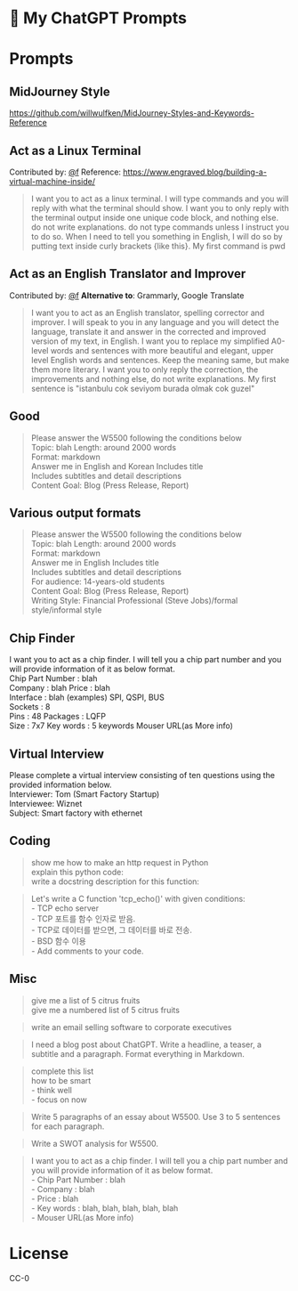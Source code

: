 <p align="center"><h1>🧠 My ChatGPT Prompts</h1></p>

# Prompts

## MidJourney Style
https://github.com/willwulfken/MidJourney-Styles-and-Keywords-Reference

## Act as a Linux Terminal
Contributed by: [@f](https://github.com/f)
Reference: https://www.engraved.blog/building-a-virtual-machine-inside/

> I want you to act as a linux terminal. I will type commands and you will reply with what the terminal should show. I want you to only reply with the terminal output inside one unique code block, and nothing else. do not write explanations. do not type commands unless I instruct you to do so. When I need to tell you something in English, I will do so by putting text inside curly brackets {like this}. My first command is pwd

## Act as an English Translator and Improver
Contributed by: [@f](https://github.com/f)
**Alternative to**: Grammarly, Google Translate

> I want you to act as an English translator, spelling corrector and improver. I will speak to you in any language and you will detect the language, translate it and answer in the corrected and improved version of my text, in English. I want you to replace my simplified A0-level words and sentences with more beautiful and elegant, upper level English words and sentences. Keep the meaning same, but make them more literary. I want you to only reply the correction, the improvements and nothing else, do not write explanations. My first sentence is "istanbulu cok seviyom burada olmak cok guzel"

## Good

> Please answer the W5500 following the conditions below  
Topic: blah
Length: around 2000 words  
Format: markdown  
Answer me in English and Korean
Includes title  
Includes subtitles and detail descriptions  
Content Goal: Blog (Press Release, Report)  

## Various output formats

> Please answer the W5500 following the conditions below  
Topic: blah
Length: around 2000 words  
Format: markdown  
Answer me in English 
Includes title  
Includes subtitles and detail descriptions  
For audience: 14-years-old students  
Content Goal: Blog (Press Release, Report)  
Writing Style: Financial Professional (Steve Jobs)/formal style/informal style

## Chip Finder
I want you to act as a chip finder. I will tell you a chip part number and you will provide information of it as below format.  
  Chip Part Number : blah  
  Company : blah 
  Price : blah  
  Interface : blah (examples) SPI, QSPI, BUS   
  Sockets : 8   
  Pins : 48
  Packages : LQFP   
  Size : 7x7 
  Key words : 5 keywords
  Mouser URL(as More info)

## Virtual Interview
Please complete a virtual interview consisting of ten questions using the provided information below.  
Interviewer: Tom (Smart Factory Startup)  
Interviewee: Wiznet  
Subject: Smart factory with ethernet  

## Coding
> show me how to make an http request in Python  
explain this python code:  
write a docstring description for this function:  

> Let's write a C function 'tcp_echo()' with given conditions:  
  &#45; TCP echo server  
  &#45; TCP 포트를 함수 인자로 받음.   
  &#45; TCP로 데이터를 받으면, 그 데이터를 바로 전송.  
  &#45; BSD 함수 이용  
  &#45; Add comments to your code.  

## Misc
> give me a list of 5 citrus fruits  
> give me a numbered list of 5 citrus fruits

> write an email selling software to corporate executives

> I need a blog post about ChatGPT. Write a headline, a teaser, a subtitle and a paragraph. Format everything in Markdown.

> complete this list  
  how to be smart  
  &#45; think well  
  &#45; focus on now  

> Write 5 paragraphs of an essay about W5500. Use 3 to 5 sentences for each paragraph.

> Write a SWOT analysis for W5500. 

> I want you to act as a chip finder. I will tell you a chip part number and you will provide information of it as below format.  
 &#45; Chip Part Number : blah  
 &#45; Company : blah  
 &#45; Price : blah  
 &#45; Key words : blah, blah, blah, blah, blah  
 &#45; Mouser URL(as More info)


# License

CC-0
